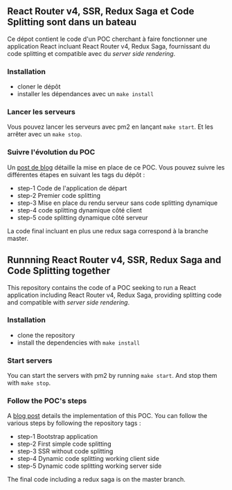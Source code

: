 ## React Router v4, SSR, Redux Saga et Code Splitting sont dans un bateau

Ce dépot contient le code d'un POC cherchant à faire fonctionner une application React incluant React Router v4, Redux Saga, fournissant du code splitting et compatible avec du *server side rendering*.

### Installation

* cloner le dépôt
* installer les dépendances avec un `make install`

### Lancer les serveurs

Vous pouvez lancer les serveurs avec pm2 en lançant `make start`.
Et les arrêter avec un `make stop`.

### Suivre l'évolution du POC

Un [post de blog](https://marmelab.com/blog/) détaille la mise en place de ce POC.
Vous pouvez suivre les différentes étapes en suivant les tags du dépôt :

* step-1          Code de l'application de départ
* step-2          Premier code splitting
* step-3          Mise en place du rendu serveur sans code splitting dynamique
* step-4          code splitting dynamique côté client
* step-5          code splitting dynamique côté serveur

La code final incluant en plus une redux saga correspond à la branche master.

## Runnning React Router v4, SSR, Redux Saga and Code Splitting together

This repository contains the code of a POC seeking to run a React application including React Router v4, Redux Saga, providing splitting code and compatible with *server side rendering*.

### Installation

* clone the repository
* install the dependencies with `make install`

### Start servers

You can start the servers with pm2 by running `make start`.
And stop them with `make stop`.

### Follow the POC's steps

A [blog post](https://marmelab.com/blog/) details the implementation of this POC.
You can follow the various steps by following the repository tags :

* step-1          Bootstrap application
* step-2          First simple code splitting
* step-3          SSR without code splitting
* step-4          Dynamic code splitting working client side
* step-5          Dynamic code splitting working server side


The final code including a redux saga is on the master branch.
